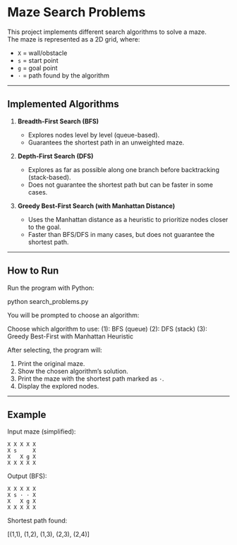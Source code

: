 # Maze Search Problems

This project implements different search algorithms to solve a maze.  
The maze is represented as a 2D grid, where:

- `X` = wall/obstacle  
- `s` = start point  
- `g` = goal point  
- `·` = path found by the algorithm  

---

## Implemented Algorithms

1. **Breadth-First Search (BFS)**  
   - Explores nodes level by level (queue-based).  
   - Guarantees the shortest path in an unweighted maze.  

2. **Depth-First Search (DFS)**  
   - Explores as far as possible along one branch before backtracking (stack-based).  
   - Does not guarantee the shortest path but can be faster in some cases.  

3. **Greedy Best-First Search (with Manhattan Distance)**  
   - Uses the Manhattan distance as a heuristic to prioritize nodes closer to the goal.  
   - Faster than BFS/DFS in many cases, but does not guarantee the shortest path.  

---

## How to Run

Run the program with Python:

python search_problems.py


You will be prompted to choose an algorithm:

Choose which algorithm to use:
(1): BFS (queue)
(2): DFS (stack)
(3): Greedy Best-First with Manhattan Heuristic


After selecting, the program will:  
1. Print the original maze.  
2. Show the chosen algorithm’s solution.  
3. Print the maze with the shortest path marked as `·`.  
4. Display the explored nodes.  

---

## Example

Input maze (simplified):

```
X X X X X
X s     X
X   X g X
X X X X X
```


Output (BFS):

```
X X X X X
X s · · X
X   X g X
X X X X X
```


Shortest path found:

[(1,1), (1,2), (1,3), (2,3), (2,4)]